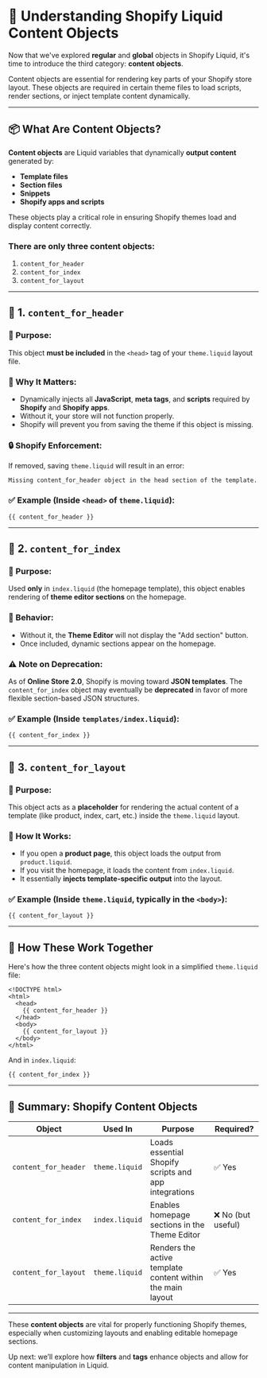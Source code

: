 # 🧩 Understanding Shopify Liquid Content Objects

Now that we've explored **regular** and **global** objects in Shopify Liquid, it's time to introduce the third category: **content objects**.

Content objects are essential for rendering key parts of your Shopify store layout. These objects are required in certain theme files to load scripts, render sections, or inject template content dynamically.

---

## 📦 What Are Content Objects?

**Content objects** are Liquid variables that dynamically **output content** generated by:

* **Template files**
* **Section files**
* **Snippets**
* **Shopify apps and scripts**

These objects play a critical role in ensuring Shopify themes load and display content correctly.

### There are only three content objects:

1. `content_for_header`
2. `content_for_index`
3. `content_for_layout`

---

## 🧠 1. `content_for_header`

### 🔧 Purpose:

This object **must be included** in the `<head>` tag of your `theme.liquid` layout file.

### 📌 Why It Matters:

* Dynamically injects all **JavaScript**, **meta tags**, and **scripts** required by **Shopify** and **Shopify apps**.
* Without it, your store will not function properly.
* Shopify will prevent you from saving the theme if this object is missing.

### 🔒 Shopify Enforcement:

If removed, saving `theme.liquid` will result in an error:

```text
Missing content_for_header object in the head section of the template.
```

### ✅ Example (Inside `<head>` of `theme.liquid`):

```liquid
{{ content_for_header }}
```

---

## 🧠 2. `content_for_index`

### 🔧 Purpose:

Used **only** in `index.liquid` (the homepage template), this object enables rendering of **theme editor sections** on the homepage.

### 📌 Behavior:

* Without it, the **Theme Editor** will not display the "Add section" button.
* Once included, dynamic sections appear on the homepage.

### ⚠️ Note on Deprecation:

As of **Online Store 2.0**, Shopify is moving toward **JSON templates**. The `content_for_index` object may eventually be **deprecated** in favor of more flexible section-based JSON structures.

### ✅ Example (Inside `templates/index.liquid`):

```liquid
{{ content_for_index }}
```

---

## 🧠 3. `content_for_layout`

### 🔧 Purpose:

This object acts as a **placeholder** for rendering the actual content of a template (like product, index, cart, etc.) inside the `theme.liquid` layout.

### 📌 How It Works:

* If you open a **product page**, this object loads the output from `product.liquid`.
* If you visit the homepage, it loads the content from `index.liquid`.
* It essentially **injects template-specific output** into the layout.

### ✅ Example (Inside `theme.liquid`, typically in the `<body>`):

```liquid
{{ content_for_layout }}
```

---

## 🔁 How These Work Together

Here's how the three content objects might look in a simplified `theme.liquid` file:

```liquid
<!DOCTYPE html>
<html>
  <head>
    {{ content_for_header }}
  </head>
  <body>
    {{ content_for_layout }}
  </body>
</html>
```

And in `index.liquid`:

```liquid
{{ content_for_index }}
```

---

## 📌 Summary: Shopify Content Objects

| Object               | Used In        | Purpose                                                    | Required?         |
| -------------------- | -------------- | ---------------------------------------------------------- | ----------------- |
| `content_for_header` | `theme.liquid` | Loads essential Shopify scripts and app integrations       | ✅ Yes             |
| `content_for_index`  | `index.liquid` | Enables homepage sections in the Theme Editor              | ❌ No (but useful) |
| `content_for_layout` | `theme.liquid` | Renders the active template content within the main layout | ✅ Yes             |

---

These **content objects** are vital for properly functioning Shopify themes, especially when customizing layouts and enabling editable homepage sections.

Up next: we’ll explore how **filters** and **tags** enhance objects and allow for content manipulation in Liquid.